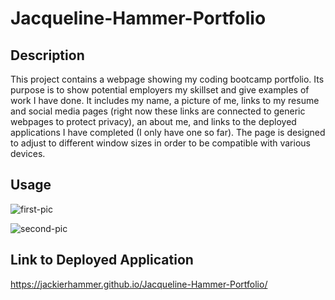 # Jacqueline-Hammer-Portfolio

## Description

This project contains a webpage showing my coding bootcamp portfolio. Its purpose is to show potential employers my skillset and give examples of work I have done. It includes my name, a picture of me, links to my resume and social media pages (right now these links are connected to generic webpages to protect privacy), an about me, and links to the deployed applications I have completed (I only have one so far). The page is designed to adjust to different window sizes in order to be compatible with various devices.

## Usage

![first-pic](https://user-images.githubusercontent.com/106570933/176100403-a6e631db-a32c-4349-8c1e-b42cafeaced2.png)

![second-pic](https://user-images.githubusercontent.com/106570933/176100423-983fe55f-a702-49a7-bda9-5c3d8993613c.png)


## Link to Deployed Application

https://jackierhammer.github.io/Jacqueline-Hammer-Portfolio/
